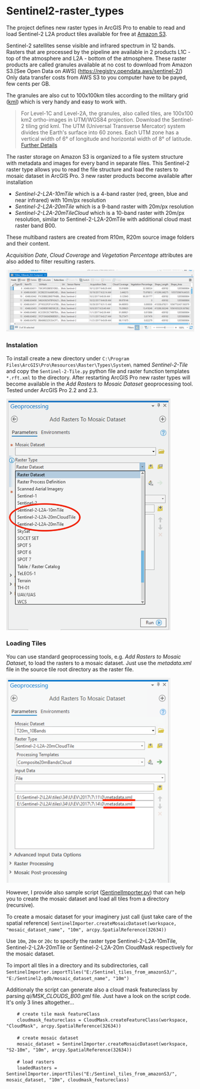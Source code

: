# Sentinel2-raster_types
The project defines new raster types in ArcGIS Pro to enable to read and load Sentinel-2 L2A product tiles available for free at [Amazon S3]( https://registry.opendata.aws/sentinel-2/).

Sentinel-2 satellites sense visible and infrared spectrum in 12 bands. Rasters that are processed by the pipeline are available in 2 products L1C - top of the atmosphere and L2A - bottom of the atmosphere. These raster products are called granules available at no cost to download from Amazon S3.[See Open Data on AWS] (https://registry.opendata.aws/sentinel-2/) Only data transfer costs from AWS S3 to you computer have to be payed, few cents per GB.

The granules are also cut to 100x100km tiles according to the military grid ([kml](https://sentinel.esa.int/documents/247904/1955685/S2A_OPER_GIP_TILPAR_MPC__20151209T095117_V20150622T000000_21000101T000000_B00.kml)) which is very handy and easy to work with.


> For Level-1C and Level-2A, the granules, also called tiles, are 100x100 km2 ortho-images in UTM/WGS84 projection. Download the Sentinel-2 tiling grid kml. The UTM (Universal Transverse Mercator) system divides the Earth's surface into 60 zones. Each UTM zone has a vertical width of 6° of longitude and horizontal width of 8° of latitude. [Further Details](https://sentinel.esa.int/web/sentinel/missions/sentinel-2/data-products)

The raster storage on Amazon S3 is organized to a file system structure with metadata and images for every band in separate files. This Sentinel-2 raster type allows you to read the file structure and load the rasters to mosaic dataset in ArcGIS Pro. 3 new raster products become available after installation
- *Sentinel-2-L2A-10mTile* which is a 4-band raster (red, green, blue and near infrared) with 10m/px resolution
- *Sentinel-2-L2A-20mTile* which is a 9-band raster with 20m/px resolution
- *Sentinel-2-L2A-20mTileCloud* which is a 10-band raster with 20m/px resolution, similar to Sentinel-2-L2A-20mTile with additional cloud mast raster band B00.

These multiband rasters are created from R10m, R20m source image folders and their content.


*Acquisition Date*, *Cloud Coverage* and *Vegetation Percentage* attributes are also added to filter resulting rasters.

![Raster Attributes](./images/RasterAttributes.png)

### Instalation
To install create a new directory under 
`C:\Program Files\ArcGIS\Pro\Resources\Raster\Types\System\`
named *Sentinel-2-Tile* and copy the `Sentinel-2-Tile.py` python file and raster function templates `*.rft.xml` to the directory.
After restarting ArcGIS Pro new raster types will become available in the *Add Rasters to Mosaic Dataset* geoprocessing tool.
Tested under ArcGIS Pro 2.2 and 2.3.

<img src="./images/NewRasterTypes.png" width="440">

### Loading Tiles
You can use standard geoprocessing tools, e.g. *Add Rasters to Mosaic Dataset*, to load the rasters to a mosaic dataset. Just use the *metadata.xml* file in the source tile root directory as the raster file.

<img src="./images/AddRasterToMosaicDataset.png" width="440">


However, I provide also sample script ([SentinelImporter.py](./SentinelImporter.py)) that can help you to create the mosaic dataset and load all tiles from a directory (recursive).

To create a mosaic dataset for your imaginery just call (just take care of the spatial reference)
```SentinelImporter.createMosaicDataset(workspace, "mosaic_dataset_name", "10m", arcpy.SpatialReference(32634))```

Use `10m`, `20m` or `20c` to specify the raster type Sentinel-2-L2A-10mTile, Sentinel-2-L2A-20mTile or Sentinel-2-L2A-20m CloudMask respectively for the mosaic dataset.

To import all tiles in a directory and its subdirectories, call 
```SentinelImporter.importTiles("E:/Sentinel_tiles_from_amazonS3/", "E:/Sentinel2.gdb/mosaic_dataset_name", "10m")```

Additionaly the script can generate also a cloud mask featureclass by parsing *qi/MSK_CLOUDS_B00.gml* file.
Just have a look on the script code. It's only 3 lines altogether...

```
    # create tile mask featureClass
    cloudmask_featureclass = CloudMask.createFeatureClass(workspace, "CloudMask", arcpy.SpatialReference(32634))

    # create mosaic dataset
    mosaic_dataset = SentinelImporter.createMosaicDataset(workspace, "S2-10m", "10m", arcpy.SpatialReference(32634))

    # load rasters
    loadedRasters = SentinelImporter.importTiles("E:/Sentinel_tiles_from_amazonS3/", mosaic_dataset, "10m", cloudmask_featureclass)
```
